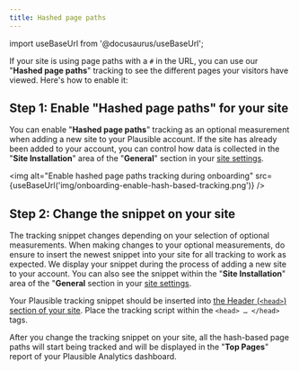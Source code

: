 ```yaml
---
title: Hashed page paths
---
```


import useBaseUrl from '@docusaurus/useBaseUrl';

If your site is using page paths with a `#` in the URL, you can use our "**Hashed page paths**" tracking to see the different pages your visitors have viewed. Here's how to enable it:

## Step 1: Enable "Hashed page paths" for your site

You can enable "**Hashed page paths**" tracking as an optional measurement when adding a new site to your Plausible account. If the site has already been added to your account, you can control how data is collected in the "**Site Installation**" area of the "**General**" section in your [site settings](website-settings.md).

<img alt="Enable hashed page paths tracking during onboarding" src={useBaseUrl('img/onboarding-enable-hash-based-tracking.png')} />

## Step 2: Change the snippet on your site

The tracking snippet changes depending on your selection of optional measurements. When making changes to your optional measurements, do ensure to insert the newest snippet into your site for all tracking to work as expected. We display your snippet during the process of adding a new site to your account. You can also see the snippet within the "**Site Installation**" area of the "**General** section in your [site settings](website-settings.md).

Your Plausible tracking snippet should be inserted into [the Header (`<head>`) section of your site](plausible-script.md). Place the tracking script within the `<head> … </head>` tags.

After you change the tracking snippet on your site, all the hash-based page paths will start being tracked and will be displayed in the "**Top Pages**" report of your Plausible Analytics dashboard.
